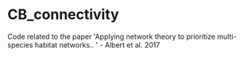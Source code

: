 # CB_connectivity
Code related to the paper 'Applying network theory to prioritize multi-species habitat networks.. ' - Albert et al. 2017
